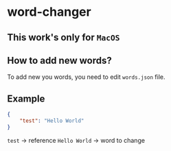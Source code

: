# word-changer

## This work's only for `MacOS`

## How to add new words?

To add new you words, you need to edit `words.json` file.

## Example
```json
{
    "test": "Hello World"
}
```

`test` -> reference
`Hello World` -> word to change